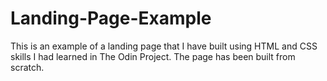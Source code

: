 # Landing-Page-Example
This is an example of a landing page that I have built using HTML and CSS skills I had learned in The Odin Project. The page has been built from scratch.